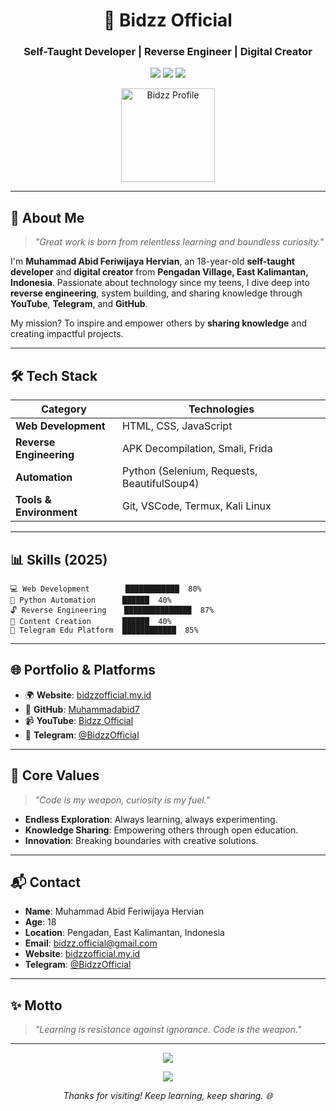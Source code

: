 <h1 align="center">🚀 Bidzz Official</h1>
<h3 align="center">Self-Taught Developer | Reverse Engineer | Digital Creator</h3>

<p align="center">
  <img src="https://img.shields.io/badge/Code-Autodidact-blue?style=flat-square&logo=codeigniter" />
  <img src="https://img.shields.io/badge/Platform-YouTube%20|%20Telegram-red?style=flat-square&logo=telegram" />
  <img src="https://img.shields.io/badge/Focus-Reverse%20Engineering-orange?style=flat-square&logo=security" />
</p>

<p align="center">
  <img src="https://bidzzofficial.my.id/Bidzz.png" width="150" alt="Bidzz Profile" />
</p>

---

## 🧠 About Me

> *"Great work is born from relentless learning and boundless curiosity."*

I'm **Muhammad Abid Feriwijaya Hervian**, an 18-year-old **self-taught developer** and **digital creator** from **Pengadan Village, East Kalimantan, Indonesia**. Passionate about technology since my teens, I dive deep into **reverse engineering**, system building, and sharing knowledge through **YouTube**, **Telegram**, and **GitHub**.

My mission? To inspire and empower others by **sharing knowledge** and creating impactful projects.

---

## 🛠️ Tech Stack

| **Category**             | **Technologies**                             |
|--------------------------|----------------------------------------------|
| **Web Development**      | HTML, CSS, JavaScript                       |
| **Reverse Engineering**  | APK Decompilation, Smali, Frida             |
| **Automation**           | Python (Selenium, Requests, BeautifulSoup4) |
| **Tools & Environment**  | Git, VSCode, Termux, Kali Linux             |

---

## 📊 Skills (2025)

```plaintext
💻 Web Development        ████████████  80%
🐍 Python Automation      ██████  40%
🔓 Reverse Engineering    ███████████████  87%
📢 Content Creation       ██████  40%
📲 Telegram Edu Platform  ████████████  85%
```

---

## 🌐 Portfolio & Platforms

- 🌍 **Website**: [bidzzofficial.my.id](https://bidzzofficial.my.id)
- 📂 **GitHub**: [Muhammadabid7](https://github.com/Muhammadabid7)
- 📹 **YouTube**: [Bidzz Official](https://youtube.com/@BidzzOfficial)
- 💬 **Telegram**: [@BidzzOfficial](https://t.me/BidzzOfficial)

---

## 🧭 Core Values

> *"Code is my weapon, curiosity is my fuel."*

- **Endless Exploration**: Always learning, always experimenting.
- **Knowledge Sharing**: Empowering others through open education.
- **Innovation**: Breaking boundaries with creative solutions.

---

## 📬 Contact

- **Name**: Muhammad Abid Feriwijaya Hervian
- **Age**: 18
- **Location**: Pengadan, East Kalimantan, Indonesia
- **Email**: [bidzz.official@gmail.com](mailto:bidzz.official@gmail.com)
- **Website**: [bidzzofficial.my.id](https://bidzzofficial.my.id)
- **Telegram**: [@BidzzOfficial](https://t.me/BidzzOfficial)

---

## ✨ Motto

> *"Learning is resistance against ignorance. Code is the weapon."*

---

<p align="center">
  <img src="https://readme-typing-svg.herokuapp.com?font=Fira+Code&size=20&center=true&vCenter=true&width=600&lines=Code.+Break.+Repeat.;Create.+Explore.+Share.;Reverse+It+All+Backwards!" />
</p>

<p align="center">
  <img src="https://github-readme-stats.vercel.app/api?username=Muhammadabid7&show_icons=true&theme=tokyonight&hide_border=true" />
</p>

<p align="center">
  <i>Thanks for visiting! Keep learning, keep sharing. 🌐</i>
</p>